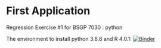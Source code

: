 # First Application

Regression Exercise #1 for BSGP 7030 : python

The environment to install python 3.8.8 and R 4.0.1: 
[![Binder](https://mybinder.org/badge_logo.svg)](https://mybinder.org/v2/gh/hsinlun0415/regex1.git/HEAD)

